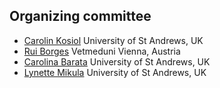 ## Organizing committee

* [Carolin Kosiol](https://risweb.st-andrews.ac.uk/portal/en/persons/carolin-kosiol(c9f40ab1-9f6d-4739-b827-f572db24bbd5).html) University of St Andrews, UK
* [Rui Borges](https://www.researchgate.net/profile/Rui_Borges4) Vetmeduni Vienna, Austria
* [Carolina Barata](https://synergy.st-andrews.ac.uk/cbd/person/cdcbrb/) University of St Andrews, UK
* [Lynette Mikula](https://synergy.st-andrews.ac.uk/cbd/person/lcm29/) University of St Andrews, UK